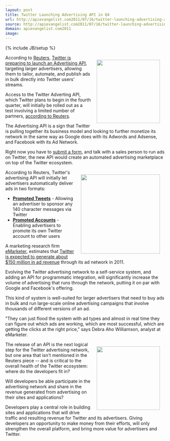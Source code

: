 ```yaml
---
layout: post
title: Twitter Launching Advertising API in Q4
url: http://apievangelist.com2011/07/16/twitter-launching-advertising-api-in-q4/
source: http://apievangelist.com2011/07/16/twitter-launching-advertising-api-in-q4/
domain: apievangelist.com2011
image: 
---
```

{% include JB/setup %}
<img style="padding: 15px;" src="http://kinlane-productions.s3.amazonaws.com/api-evangelist/twitter/Twitter-Logo.jpg" alt="" width="200" align="right" />According to <a title="Reuters" href="http://www.reuters.com">Reuters</a>, <a title="Twitter is preparing to launching an Advertising API" href="http://www.reuters.com/article/2011/07/13/twitter-idUSN1E76C1Y920110713">Twitter is preparing to launch an Advertising API</a>, targeting larger advertisers, allowing them to tailor, automate, and publish ads in bulk directly into Twitter users' streams.<p></p>
Access to the Twitter Adverting API, which Twitter plans to begin in the fourth quarter, will initially be rolled out as a test involving a limited number of partners, <a title="according to Reuters" href="http://www.reuters.com/article/2011/07/13/twitter-idUSN1E76C1Y920110713">according to Reuters</a>.<p></p>
The Advertising API is a sign that Twitter is pulling together its business model and looking to further monetize its network in the same way as Google does with its Adwords and Adsense, and Facebook with its Ad Network.<p></p>
Right now you have to <a title="submit a form" href="http://business.twitter.com/advertise/start">submit a form</a>, and talk with a sales person to run ads on Twitter, the new API would create an automated advertising marketplace on top of the Twitter ecosystem.<p></p>
<img style="padding: 15px;" src="http://kinlane-productions.s3.amazonaws.com/api-evangelist/twitter/Twitter-Advertising-Screenshot.png" alt="" width="250" align="right" />According to Reuters, Twitter's advertising API will initially let advertisers automatically deliver ads in two formats:
<ul class="mainlist">
	<li><strong><a title="Promoted Tweets" href="http://business.twitter.com/advertise/promoted-tweets">Promoted Tweets</a></strong> - Allowing an advertiser to sponsor any 140 character messages via Twitter</li>
	<li><strong><a title="Promoted Accounts" href="http://business.twitter.com/advertise/promoted-accounts">Promoted Accounts</a></strong> - Enabling advertisers to promote its own Twitter account to other users</li>
</ul>
A marketing research firm <a title="eMarketer" href="http://www.emarketer.com/">eMarketer</a>, estimates that <a title="Twitter is expected to generate about $150 million in ad revenue" href="http://www.emarketer.com/Article.aspx?R=1008192">Twitter is expected to generate about $150 million in ad revenue</a> through its ad network in 2011.<p></p>
Evolving the Twitter advertising network to a self-service system, and adding an API for programmatic integration, will significantly increase the volume of advertising that runs through the network, putting it on par with Google and Facebook's offering.<p></p>
This kind of system is well-suited for larger advertisers that need to buy ads in bulk and run large-scale online advertising campaigns that involve thousands of different versions of an ad.<p></p>
"They can just flood the system with ad types and almost in real time they can figure out which ads are working, which are most successful, which are getting the clicks at the right price," says Debra Aho Williamson, analyst at eMarketer.<p></p>
<img style="padding: 15px;" src="http://kinlane-productions.s3.amazonaws.com/api-evangelist/twitter/twitter-monetization.png" alt="" width="200" align="right" />The release of an API is the next logical step for the Twitter advertising network, but one area that isn't mentioned in the Reuters piece -- and is critical to the overall health of the Twitter ecosystem: where do the developers fit in?<p></p>
Will developers be able participate in the advertising network and share in the revenue generated from advertising on their sites and applications?<p></p>
Developers play a central role in building sites and applications that will drive traffic and resulting revenue for Twitter and its advertisers. Giving developers an opportunity to make money from their efforts, will only strengthen the overall platform, and bring more value for advertisers and Twitter.


